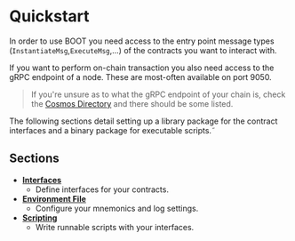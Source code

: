 # Quickstart

In order to use BOOT you need access to the entry point message types (`InstantiateMsg`,`ExecuteMsg`,...) of the contracts you want to interact with.

If you want to perform on-chain transaction you also need access to the gRPC endpoint of a node. These are most-often available on port 9050.

> If you're unsure as to what the gRPC endpoint of your chain is, check the [Cosmos Directory](https://cosmos.directory) and there should be some listed.

The following sections detail setting up a library package for the contract interfaces and a binary package for executable scripts.˜

## Sections
- **[Interfaces](./interfaces.md)**
    * Define interfaces for your contracts.
- **[Environment File](./env-variable.md)**
    * Configure your mnemonics and log settings.
- **[Scripting](./scripting.md)**
    * Write runnable scripts with your interfaces.
